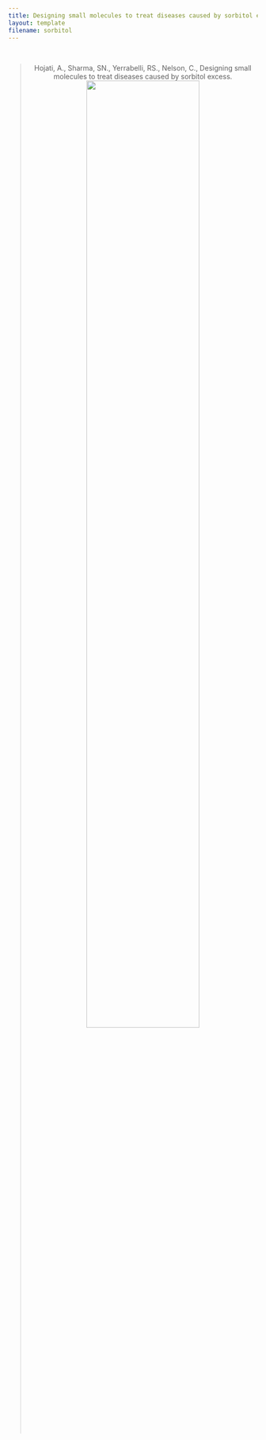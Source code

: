 ```yaml
---
title: Designing small molecules to treat diseases caused by sorbitol excess
layout: template
filename: sorbitol
---
```


<br>

><center>Hojati, A., Sharma, SN., Yerrabelli, RS., Nelson, C., Designing small molecules to treat diseases caused by sorbitol excess.</center>
><center><img src="https://EyeCanDoIt.github.io/Images/sorbitol.png" alt=" " width="70%" height="70%"></center>
